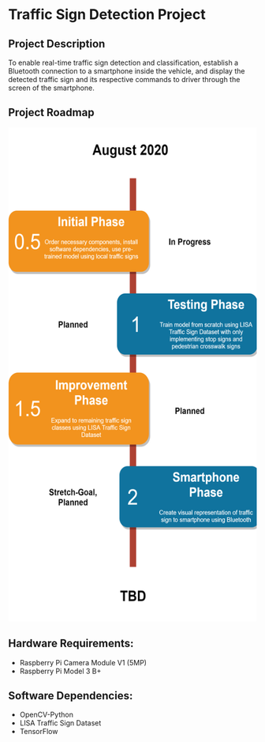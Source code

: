 # Traffic Sign Detection Project

## Project Description
To enable real-time traffic sign detection and classification, establish a Bluetooth connection to a smartphone inside the vehicle, and display the detected traffic sign and its respective commands to driver through the screen of the smartphone.

## Project Roadmap
<p align="center">
  <img width="550" height="1000" src="https://github.com/notkevin1/TrafficSignDetection/blob/master/trafficSignProjectRoadmap.png">
</p>

## Hardware Requirements: 
* Raspberry Pi Camera Module V1 (5MP)
* Raspberry Pi Model 3 B+

## Software Dependencies: 
* OpenCV-Python
* LISA Traffic Sign Dataset
* TensorFlow
